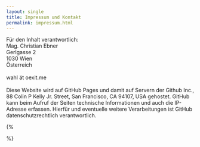 ```yaml
---
layout: single
title: Impressum und Kontakt
permalink: impressum.html
---
```


Für den Inhalt verantwortlich:<br />
Mag. Christian Ebner<br />
Gerlgasse 2<br />
1030 Wien<br />
Österreich<br />
<br />
wahl ät oexit.me<br />
<br />
Diese Website wird auf GitHub Pages und damit auf Servern der Github Inc., 88 Colin P Kelly Jr. Street, San Francisco, CA 94107, USA gehostet. GitHub kann beim Aufruf der Seiten technische Informationen und auch die IP-Adresse erfassen. Hierfür und eventuelle weitere Verarbeitungen ist GitHub datenschutzrechtlich verantwortlich.

{% <div data-tf-live="01HPXGKW5N78YMPT6R9D1D451V"></div><script src="//embed.typeform.com/next/embed.js"></script> %}
